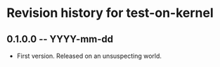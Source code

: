 # Revision history for test-on-kernel

## 0.1.0.0 -- YYYY-mm-dd

* First version. Released on an unsuspecting world.
